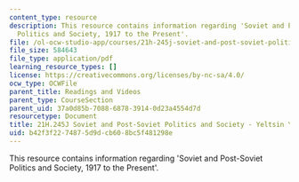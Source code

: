 ```yaml
---
content_type: resource
description: This resource contains information regarding 'Soviet and Post-Soviet
  Politics and Society, 1917 to the Present'.
file: /ol-ocw-studio-app/courses/21h-245j-soviet-and-post-soviet-politics-and-society-1917-to-the-present-spring-2016/b42f3f2274875d9dcb608bc5f481298e_MIT21H_245JS16_YeltsinYear.pdf
file_size: 584643
file_type: application/pdf
learning_resource_types: []
license: https://creativecommons.org/licenses/by-nc-sa/4.0/
ocw_type: OCWFile
parent_title: Readings and Videos
parent_type: CourseSection
parent_uid: 37a0d85b-7088-6878-3914-0d23a4554d7d
resourcetype: Document
title: 21H.245J Soviet and Post-Soviet Politics and Society - Yeltsin Years
uid: b42f3f22-7487-5d9d-cb60-8bc5f481298e
---
```

This resource contains information regarding 'Soviet and Post-Soviet Politics and Society, 1917 to the Present'.